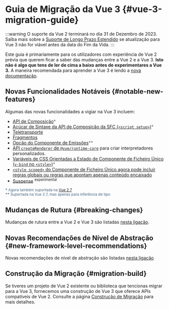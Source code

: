 # Guia de Migração da Vue 3 {#vue-3-migration-guide}

:::warning O suporte da Vue 2 terminará no dia 31 de Dezembro de 2023.
Saiba mais sobre a [Suporte de Longo Prazo Estendido](https://v2.vuejs.org/lts/) se atualização para Vue 3 não for viável antes da data do Fim da Vida.
:::

Este guia é primariamente para os utilizadores com experiência de Vue 2 prévia que querem ficar a saber das mudanças entre a Vue 2 e a Vue 3. **Isto não é algo que tens de ler de cima a baixo antes de experimentares a Vue 3.** A maneira recomendada para aprender a Vue 3 é lendo a [nova documentação](https://vuejs.org). 

<!-- VueMastery Start -->
<script setup>
import VueMasteryWidget from '../VueMastery.vue'
</script>
<VueMasteryWidget/>
<!-- VueMastery End -->

## Novas Funcionalidades Notáveis {#notable-new-features}

Algumas das novas funcionalidades a vigiar na Vue 3 incluem:

- [API de Composição](https://vuejs.org/guide/extras/composition-api-faq.html)<span class="note">\*</span>
- [Açúcar de Sintaxe da API de Composição da SFC (`<script setup>`)](https://vuejs.org/api/sfc-script-setup.html)<span class="note">\*</span>
- [Teletransporte](https://vuejs.org/guide/built-ins/teleport.html)
- [Fragmentos](./new/fragments.html)
- [Opção do Componente de Emissões](https://vuejs.org/api/options-state.html#emits)<span class="note">\*\*</span>
- [API `createRenderer` de `@vue/runtime-core`](https://vuejs.org/api/custom-renderer.html) para criar interpretadores personalizados.
- [Variáveis de CSS Orientadas a Estado de Componente de Ficheiro Único (`v-bind` no `<style>`)](https://vuejs.org/api/sfc-css-features.html#v-bind-in-css)<span class="note">\*</span>
- [`<style scoped>` do Componente de Ficheiro Único agora pode incluir regras globais ou regras que apontam apenas conteúdo encaixado](https://github.com/vuejs/rfcs/blob/master/active-rfcs/0023-scoped-styles-changes.md)
- [Suspense](https://vuejs.org/guide/built-ins/suspense.html) <sup class="warning">experimental</sup>

<sub class="note"><b>\*</b> Agora também suportada na <a href="https://blog.vuejs.org/posts/vue-2-7-naruto.html" target="_blank">Vue 2.7</a></sub><br>
<sub class="note"><b>\*\*</b> Suportada na Vue 2.7, mas apenas para inferência de tipo</sub>

## Mudanças de Rutura {#breaking-changes}

Mudanças de rutura entre a Vue 2 e Vue 3 são listadas [nesta ligação](./breaking-changes/).

## Novas Recomendações de Nível de Abstração {#new-framework-level-recommendations}

Novas recomendações de nível de abstração são listadas [nesta ligação](./recommendations)

## Construção da Migração {#migration-build}

Se tiveres um projeto de Vue 2 existente ou biblioteca que tencionas migrar para a Vue 3, fornecemos uma construção de Vue 3 que oferece APIs compatíveis de Vue 2. Consulte a página [Construção de Migração](./migration-build.html) para mais detalhes.

<style>
.note {
  color: #476582;
}
</style>
